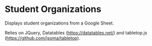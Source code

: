 # Student Organizations
Displays student organizations from a Google Sheet.

Relies on JQuery, Datatables (https://datatables.net/) and tabletop.js (https://github.com/jsoma/tabletop).
